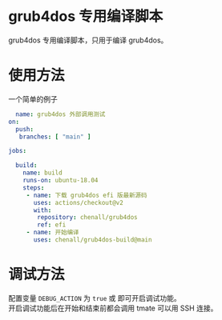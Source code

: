 # grub4dos 专用编译脚本

 grub4dos 专用编译脚本，只用于编译 grub4dos。

# 使用方法
  一个简单的例子

```yml
  name: grub4dos 外部调用测试
on: 
  push:
   branches: [ "main" ]

jobs:

  build:
    name: build
    runs-on: ubuntu-18.04
    steps:
     - name: 下载 grub4dos efi 版最新源码
       uses: actions/checkout@v2
       with:
        repository: chenall/grub4dos
        ref: efi
     - name: 开始编译
       uses: chenall/grub4dos-build@main
```

# 调试方法
  
  配置变量 `DEBUG_ACTION` 为 `true` 或 即可开启调试功能。  
  开启调试功能后在开始和结束前都会调用 tmate 可以用 SSH 连接。
  

  